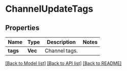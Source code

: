 # ChannelUpdateTags

## Properties

Name | Type | Description | Notes
------------ | ------------- | ------------- | -------------
**tags** | **Vec<String>** | Channel tags. | 

[[Back to Model list]](../README.md#documentation-for-models) [[Back to API list]](../README.md#documentation-for-api-endpoints) [[Back to README]](../README.md)


